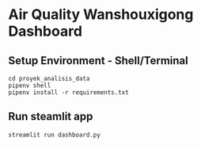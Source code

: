 # Air Quality Wanshouxigong Dashboard 

## Setup Environment - Shell/Terminal
```
cd proyek_analisis_data
pipenv shell
pipenv install -r requirements.txt
```

## Run steamlit app
```
streamlit run dashboard.py
```